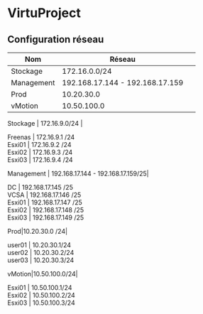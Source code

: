 # VirtuProject

## Configuration réseau

|Nom|Réseau||
|----|----|---------|
Stockage | 172.16.0.0/24 | 
Management| 192.168.17.144 - 192.168.17.159|
Prod|10.20.30.0| 
vMotion|10.50.100.0| 


Stockage | 172.16.9.0/24 |   

Freenas | 172.16.9.1 /24  
Esxi01 | 172.16.9.2 /24  
Esxi02 | 172.16.9.3 /24   
Esxi03 | 172.16.9.4 /24  
  
Management | 192.168.17.144 - 192.168.17.159/25|  
  
DC | 192.168.17.145 /25  
VCSA | 192.168.17.146 /25  
Esxi01 | 192.168.17.147 /25  
Esxi02 | 192.168.17.148 /25   
Esxi03 | 192.168.17.149 /25  
  
Prod|10.20.30.0 /24|   
  
user01 | 10.20.30.1/24  
user02 | 10.20.30.2/24  
user03 | 10.20.30.3/24  
  
vMotion|10.50.100.0/24|  
  
Esxi01 | 10.50.100.1/24  
Esxi02 | 10.50.100.2/24  
Esxi03 | 10.50.100.3/24  






